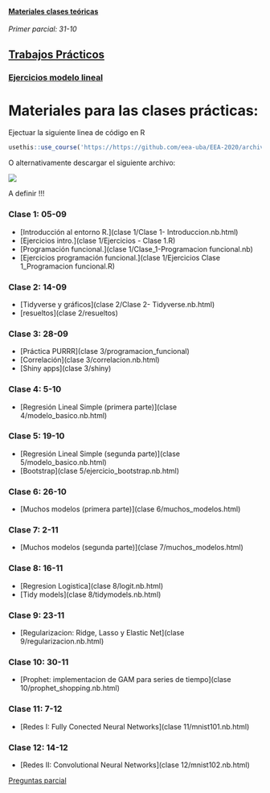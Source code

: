 
#### [Materiales clases teóricas](teorica)

*Primer parcial: 31-10*

## [Trabajos Prácticos](trabajos_practicos)

### [Ejercicios modelo lineal](ejercicios_modelo_lineal)

# Materiales para las clases prácticas:


Ejectuar la siguiente linea de código en R
```r
usethis::use_course('https://https://github.com/eea-uba/EEA-2020/archive/master.zip')
```

O alternativamente descargar el siguiente archivo:

[![](img/Download.png)](https://github.com/eea-uba/EEA-2020/archive/master.zip)

A definir !!! 

### Clase 1: 05-09

- [Introducción al entorno R.](clase 1/Clase 1- Introduccion.nb.html)
- [Ejercicios intro.](clase 1/Ejercicios - Clase 1.R)
- [Programación funcional.](clase 1/Clase_1-Programacion funcional.nb)
- [Ejercicios programación funcional.](clase 1/Ejercicios Clase 1_Programacion funcional.R)

### Clase 2: 14-09

- [Tidyverse y gráficos](clase 2/Clase 2- Tidyverse.nb.html)
- [resueltos](clase 2/resueltos)

### Clase 3: 28-09


- [Práctica PURRR](clase 3/programacion_funcional)
- [Correlación](clase 3/correlacion.nb.html)
- [Shiny apps](clase 3/shiny)


### Clase 4: 5-10

- [Regresión Lineal Simple (primera parte)](clase 4/modelo_basico.nb.html)

### Clase 5: 19-10

- [Regresión Lineal Simple (segunda parte)](clase 5/modelo_basico.nb.html)
- [Bootstrap](clase 5/ejercicio_bootstrap.nb.html)


### Clase 6: 26-10

- [Muchos modelos (primera parte)](clase 6/muchos_modelos.html)

### Clase 7: 2-11

- [Muchos modelos (segunda parte)](clase 7/muchos_modelos.html)


### Clase 8: 16-11

- [Regresion Logistica](clase 8/logit.nb.html)
- [Tidy models](clase 8/tidymodels.nb.html)

### Clase 9: 23-11

- [Regularizacion: Ridge, Lasso y Elastic Net](clase 9/regularizacion.nb.html)

### Clase 10: 30-11

- [Prophet: implementacion de GAM para series de tiempo](clase 10/prophet_shopping.nb.html)


### Clase 11: 7-12

- [Redes I: Fully Conected Neural Networks](clase 11/mnist101.nb.html)

### Clase 12: 14-12

- [Redes II: Convolutional Neural Networks](clase 12/mnist102.nb.html)

[Preguntas parcial](https://images.mentalfloss.com/sites/default/files/styles/mf_image_16x9/public/red-nose-clown-hed.jpg?itok=ZX1GxhNK&resize=1100x1100)